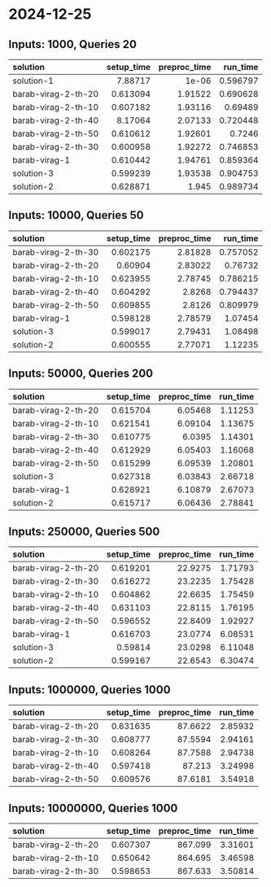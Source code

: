 # 2024-12-25

## Inputs: 1000, Queries 20

| solution            |   setup_time |   preproc_time |   run_time |
|:--------------------|-------------:|---------------:|-----------:|
| solution-1          |     7.88717  |        1e-06   |   0.596797 |
| barab-virag-2-th-20 |     0.613094 |        1.91522 |   0.690628 |
| barab-virag-2-th-10 |     0.607182 |        1.93116 |   0.69489  |
| barab-virag-2-th-40 |     8.17064  |        2.07133 |   0.720448 |
| barab-virag-2-th-50 |     0.610612 |        1.92601 |   0.7246   |
| barab-virag-2-th-30 |     0.600958 |        1.92272 |   0.746853 |
| barab-virag-1       |     0.610442 |        1.94761 |   0.859364 |
| solution-3          |     0.599239 |        1.93538 |   0.904753 |
| solution-2          |     0.628871 |        1.945   |   0.989734 |

## Inputs: 10000, Queries 50

| solution            |   setup_time |   preproc_time |   run_time |
|:--------------------|-------------:|---------------:|-----------:|
| barab-virag-2-th-30 |     0.602175 |        2.81828 |   0.757052 |
| barab-virag-2-th-20 |     0.60904  |        2.83022 |   0.76732  |
| barab-virag-2-th-10 |     0.623955 |        2.78745 |   0.786215 |
| barab-virag-2-th-40 |     0.604292 |        2.8268  |   0.794437 |
| barab-virag-2-th-50 |     0.609855 |        2.8126  |   0.809979 |
| barab-virag-1       |     0.598128 |        2.78579 |   1.07454  |
| solution-3          |     0.599017 |        2.79431 |   1.08498  |
| solution-2          |     0.600555 |        2.77071 |   1.12235  |

## Inputs: 50000, Queries 200

| solution            |   setup_time |   preproc_time |   run_time |
|:--------------------|-------------:|---------------:|-----------:|
| barab-virag-2-th-20 |     0.615704 |        6.05468 |    1.11253 |
| barab-virag-2-th-10 |     0.621541 |        6.09104 |    1.13675 |
| barab-virag-2-th-30 |     0.610775 |        6.0395  |    1.14301 |
| barab-virag-2-th-40 |     0.612929 |        6.05403 |    1.16068 |
| barab-virag-2-th-50 |     0.615299 |        6.09539 |    1.20801 |
| solution-3          |     0.627318 |        6.03843 |    2.66718 |
| barab-virag-1       |     0.628921 |        6.10879 |    2.67073 |
| solution-2          |     0.615717 |        6.06436 |    2.78841 |

## Inputs: 250000, Queries 500

| solution            |   setup_time |   preproc_time |   run_time |
|:--------------------|-------------:|---------------:|-----------:|
| barab-virag-2-th-20 |     0.619201 |        22.9275 |    1.71793 |
| barab-virag-2-th-30 |     0.616272 |        23.2235 |    1.75428 |
| barab-virag-2-th-10 |     0.604862 |        22.6635 |    1.75459 |
| barab-virag-2-th-40 |     0.631103 |        22.8115 |    1.76195 |
| barab-virag-2-th-50 |     0.596552 |        22.8409 |    1.92927 |
| barab-virag-1       |     0.616703 |        23.0774 |    6.08531 |
| solution-3          |     0.59814  |        23.0298 |    6.11048 |
| solution-2          |     0.599167 |        22.6543 |    6.30474 |

## Inputs: 1000000, Queries 1000

| solution            |   setup_time |   preproc_time |   run_time |
|:--------------------|-------------:|---------------:|-----------:|
| barab-virag-2-th-20 |     0.631635 |        87.6622 |    2.85932 |
| barab-virag-2-th-30 |     0.608777 |        87.5594 |    2.94161 |
| barab-virag-2-th-10 |     0.608264 |        87.7588 |    2.94738 |
| barab-virag-2-th-40 |     0.597418 |        87.213  |    3.24998 |
| barab-virag-2-th-50 |     0.609576 |        87.6181 |    3.54918 |

## Inputs: 10000000, Queries 1000

| solution            |   setup_time |   preproc_time |   run_time |
|:--------------------|-------------:|---------------:|-----------:|
| barab-virag-2-th-20 |     0.607307 |        867.099 |    3.31601 |
| barab-virag-2-th-10 |     0.650642 |        864.695 |    3.46598 |
| barab-virag-2-th-30 |     0.598653 |        867.633 |    3.50814 |